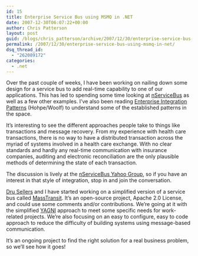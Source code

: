 ```yaml
---
id: 15
title: Enterprise Service Bus using MSMQ in .NET
date: 2007-12-30T06:07:22+00:00
author: Chris Patterson
layout: post
guid: /blogs/chris_patterson/archive/2007/12/30/enterprise-service-bus-using-msmq-in-net.aspx
permalink: /2007/12/30/enterprise-service-bus-using-msmq-in-net/
dsq_thread_id:
  - "262089172"
categories:
  - .net
---
```

Over the past couple of weeks, I have been working on nailing down some design for a service bus to add real-time capability to one of our applications. This has led to spending some time looking at [nServiceBus](http://udidahan.weblogs.us/category/nservicebus) as well as a few other examples. I&#8217;ve also been reading [Enterprise Integration Patterns](http://www.amazon.com/Enterprise-Integration-Patterns-Designing-Addison-Wesley/dp/0321200683/ref=pd_bbs_sr_1?ie=UTF8&s=books&qid=1198998045&sr=8-1) (Hohpe/Woolf) to understand some of the established patterns in the space.

It&#8217;s interesting to see the different approaches people take to things like transactions and message recovery. From my experience with health care transactions, there is no way to have a distributed transaction across the myriad of systems involved in a health care exchange. With no clear standards and hardly any real-time communication with insurance companies, auditing and electronic reconciliation are the only plausible methods of determining the state of each transaction.

The discussion is lively at the [nServiceBus Yahoo Group](http://tech.groups.yahoo.com/group/nservicebus/), so if you have an interest in that style of integration, stop in and join the conversation.

[Dru Sellers](http://geekswithblogs.net/dsellers/Default.aspx) and I have started working on a simplified version of a service bus called [MassTransit](http://code.google.com/p/masstransit/). It&#8217;s an open-source project, Apache 2.0 License, and could use some comments and/or contributions. We&#8217;re going at it with the simplified [YAGNI](http://c2.com/xp/YouArentGonnaNeedIt.html) approach to meet some specific needs for work-related projects. We&#8217;re also focusing on an easy to configure, easy to code approach to reduce the difficulty of building systems using message-based communication.

It&#8217;s an ongoing project to find the right solution for a real business problem, so we&#8217;ll see how it goes!